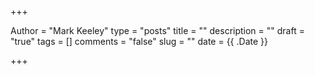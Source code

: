 +++

Author = "Mark Keeley"
type = "posts"
title = ""
description = ""
draft = "true"
tags = []
comments = "false"
slug = ""
date = {{ .Date }}

+++
